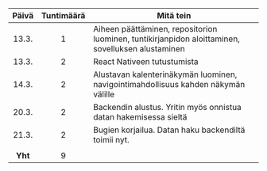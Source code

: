 Päivä | Tuntimäärä | Mitä tein
:---: | :---: | ---
13.3. | 1 | Aiheen päättäminen, repositorion luominen, tuntikirjanpidon aloittaminen, sovelluksen alustaminen
13.3. | 2 | React Nativeen tutustumista
14.3. | 2 | Alustavan kalenterinäkymän luominen, navigointimahdollisuus kahden näkymän välille
20.3. | 2 | Backendin alustus. Yritin myös onnistua datan hakemisessa sieltä
21.3. | 2 | Bugien korjailua. Datan haku backendiltä toimii nyt.
 | | 
 **Yht** | 9 | 